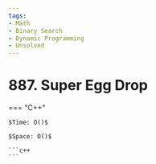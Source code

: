 ```yaml
---
tags:
- Math
- Binary Search
- Dynamic Programming
- Unsolved
---
```



# 887. Super Egg Drop

=== "C++"

    $Time: O()$

    $Space: O()$

    ```c++
    ```